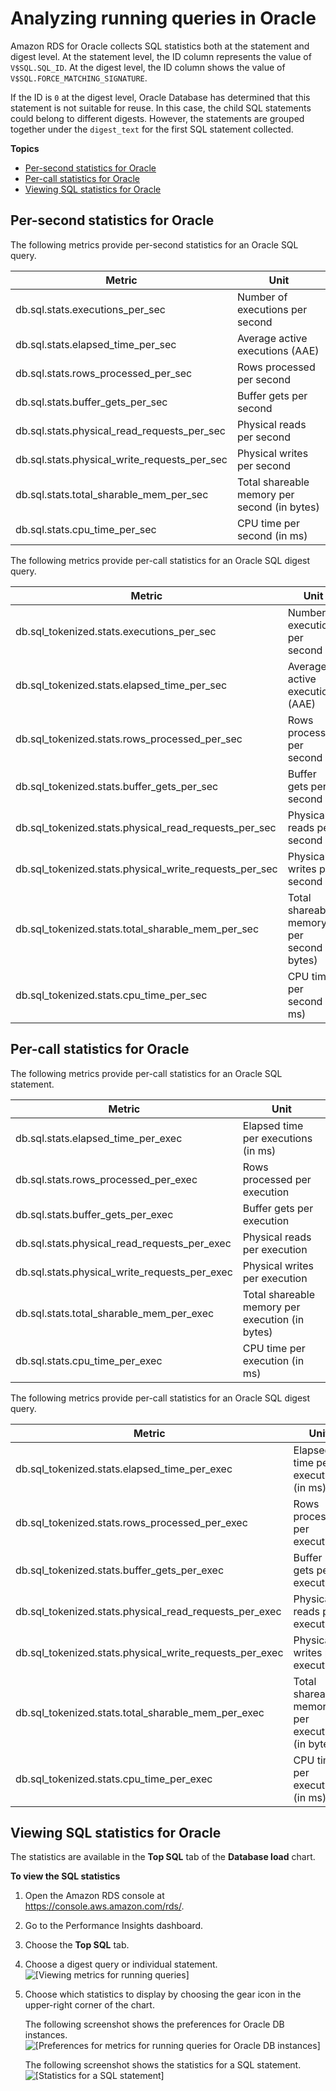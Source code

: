 # Analyzing running queries in Oracle<a name="USER_PerfInsights.UsingDashboard.AnalyzeDBLoad.AdditionalMetrics.Oracle"></a>

Amazon RDS for Oracle collects SQL statistics both at the statement and digest level\. At the statement level, the ID column represents the value of `V$SQL.SQL_ID`\. At the digest level, the ID column shows the value of `V$SQL.FORCE_MATCHING_SIGNATURE`\. 

If the ID is `0` at the digest level, Oracle Database has determined that this statement is not suitable for reuse\. In this case, the child SQL statements could belong to different digests\. However, the statements are grouped together under the `digest_text` for the first SQL statement collected\.

**Topics**
+ [Per\-second statistics for Oracle](#USER_PerfInsights.UsingDashboard.AnalyzeDBLoad.AdditionalMetrics.Oracle.per-second)
+ [Per\-call statistics for Oracle](#USER_PerfInsights.UsingDashboard.AnalyzeDBLoad.AdditionalMetrics.Oracle.per-call)
+ [Viewing SQL statistics for Oracle](#USER_PerfInsights.UsingDashboard.AnalyzeDBLoad.AdditionalMetrics.AnalyzingSQLLevel)

## Per\-second statistics for Oracle<a name="USER_PerfInsights.UsingDashboard.AnalyzeDBLoad.AdditionalMetrics.Oracle.per-second"></a>

The following metrics provide per\-second statistics for an Oracle SQL query\.


| Metric | Unit | 
| --- | --- | 
| db\.sql\.stats\.executions\_per\_sec | Number of executions per second | 
| db\.sql\.stats\.elapsed\_time\_per\_sec | Average active executions \(AAE\) | 
| db\.sql\.stats\.rows\_processed\_per\_sec | Rows processed per second | 
| db\.sql\.stats\.buffer\_gets\_per\_sec | Buffer gets per second | 
| db\.sql\.stats\.physical\_read\_requests\_per\_sec | Physical reads per second | 
| db\.sql\.stats\.physical\_write\_requests\_per\_sec | Physical writes per second | 
| db\.sql\.stats\.total\_sharable\_mem\_per\_sec | Total shareable memory per second \(in bytes\)  | 
| db\.sql\.stats\.cpu\_time\_per\_sec | CPU time per second \(in ms\) | 

The following metrics provide per\-call statistics for an Oracle SQL digest query\.


| Metric | Unit | 
| --- | --- | 
| db\.sql\_tokenized\.stats\.executions\_per\_sec | Number of executions per second | 
| db\.sql\_tokenized\.stats\.elapsed\_time\_per\_sec | Average active executions \(AAE\) | 
| db\.sql\_tokenized\.stats\.rows\_processed\_per\_sec | Rows processed per second | 
| db\.sql\_tokenized\.stats\.buffer\_gets\_per\_sec | Buffer gets per second | 
| db\.sql\_tokenized\.stats\.physical\_read\_requests\_per\_sec | Physical reads per second | 
| db\.sql\_tokenized\.stats\.physical\_write\_requests\_per\_sec | Physical writes per second | 
| db\.sql\_tokenized\.stats\.total\_sharable\_mem\_per\_sec | Total shareable memory per second \(in bytes\)  | 
| db\.sql\_tokenized\.stats\.cpu\_time\_per\_sec | CPU time per second \(in ms\) | 

## Per\-call statistics for Oracle<a name="USER_PerfInsights.UsingDashboard.AnalyzeDBLoad.AdditionalMetrics.Oracle.per-call"></a>

The following metrics provide per\-call statistics for an Oracle SQL statement\.


| Metric | Unit | 
| --- | --- | 
| db\.sql\.stats\.elapsed\_time\_per\_exec | Elapsed time per executions \(in ms\)  | 
| db\.sql\.stats\.rows\_processed\_per\_exec | Rows processed per execution | 
| db\.sql\.stats\.buffer\_gets\_per\_exec | Buffer gets per execution | 
| db\.sql\.stats\.physical\_read\_requests\_per\_exec | Physical reads per execution | 
| db\.sql\.stats\.physical\_write\_requests\_per\_exec | Physical writes per execution | 
| db\.sql\.stats\.total\_sharable\_mem\_per\_exec | Total shareable memory per execution \(in bytes\) | 
| db\.sql\.stats\.cpu\_time\_per\_exec | CPU time per execution \(in ms\) | 

The following metrics provide per\-call statistics for an Oracle SQL digest query\.


| Metric | Unit | 
| --- | --- | 
| db\.sql\_tokenized\.stats\.elapsed\_time\_per\_exec | Elapsed time per executions \(in ms\)  | 
| db\.sql\_tokenized\.stats\.rows\_processed\_per\_exec | Rows processed per execution | 
| db\.sql\_tokenized\.stats\.buffer\_gets\_per\_exec | Buffer gets per execution | 
| db\.sql\_tokenized\.stats\.physical\_read\_requests\_per\_exec | Physical reads per execution | 
| db\.sql\_tokenized\.stats\.physical\_write\_requests\_per\_exec | Physical writes per execution | 
| db\.sql\_tokenized\.stats\.total\_sharable\_mem\_per\_exec | Total shareable memory per execution \(in bytes\) | 
| db\.sql\_tokenized\.stats\.cpu\_time\_per\_exec | CPU time per execution \(in ms\) | 

## Viewing SQL statistics for Oracle<a name="USER_PerfInsights.UsingDashboard.AnalyzeDBLoad.AdditionalMetrics.AnalyzingSQLLevel"></a>

The statistics are available in the **Top SQL** tab of the **Database load** chart\.

**To view the SQL statistics**

1. Open the Amazon RDS console at [https://console\.aws\.amazon\.com/rds/](https://console.aws.amazon.com/rds/)\.

1. Go to the Performance Insights dashboard\.

1. Choose the **Top SQL** tab\.

1. Choose a digest query or individual statement\.  
![\[Viewing metrics for running queries\]](http://docs.aws.amazon.com/AmazonRDS/latest/UserGuide/./images/perf_insights_per_sql_sql.png)

1. Choose which statistics to display by choosing the gear icon in the upper\-right corner of the chart\.

   The following screenshot shows the preferences for Oracle DB instances\.  
![\[Preferences for metrics for running queries for Oracle DB instances\]](http://docs.aws.amazon.com/AmazonRDS/latest/UserGuide/./images/perf_insights_per_sql_pref_oracle.png)

   The following screenshot shows the statistics for a SQL statement\.  
![\[Statistics for a SQL statement\]](http://docs.aws.amazon.com/AmazonRDS/latest/UserGuide/./images/perf_insights_per_sql_stats_oracle.png)